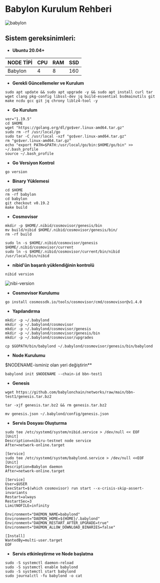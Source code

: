 # Babylon Kurulum Rehberi

![babylon](https://user-images.githubusercontent.com/111747226/223374946-c71aa47c-a81b-4482-a71b-149df576898e.png)



## Sistem gereksinimleri:

- **Ubuntu 20.04+**

NODE TİPİ | CPU     | RAM      | SSD     |
| ------------- | ------------- | ------------- | -------- |
| Babylon | 4          | 8         | 160  |
  
  

- **Gerekli Güncellemeler ve Kurulum**

```
sudo apt update && sudo apt upgrade -y && sudo apt install curl tar wget clang pkg-config libssl-dev jq build-essential bsdmainutils git make ncdu gcc git jq chrony liblz4-tool -y
```

- **Go Kurulum**

```
ver="1.19.5"
cd $HOME
wget "https://golang.org/dl/go$ver.linux-amd64.tar.gz"
sudo rm -rf /usr/local/go
sudo tar -C /usr/local -xzf "go$ver.linux-amd64.tar.gz"
rm "go$ver.linux-amd64.tar.gz"
echo "export PATH=$PATH:/usr/local/go/bin:$HOME/go/bin" >> ~/.bash_profile
source ~/.bash_profile
```

- **Go Versiyon Kontrol**

```
go version
```
- **Binary Yüklemesi**

```
cd $HOME
rm -rf babylon
cd babylon
git checkout v0.19.2
make build
```

- **Cosmovisor**

```
mkdir -p $HOME/.nibid/cosmovisor/genesis/bin
mv build/nibid $HOME/.nibid/cosmovisor/genesis/bin/
rm -rf build
```
```
sudo ln -s $HOME/.nibid/cosmovisor/genesis $HOME/.nibid/cosmovisor/current
sudo ln -s $HOME/.nibid/cosmovisor/current/bin/nibid /usr/local/bin/nibid
```

- **nibid'ün başarılı yüklendiğinin kontrolü**

```
nibid version
```
![nibi-version](https://user-images.githubusercontent.com/111747226/221792927-67a7f03d-29ed-44cf-bfb1-df04108cfe8f.png)

- **Cosmovisor Kurulumu**

```
go install cosmossdk.io/tools/cosmovisor/cmd/cosmovisor@v1.4.0
```

- **Yapılandırma**

```
mkdir -p ~/.babylond
mkdir -p ~/.babylond/cosmovisor
mkdir -p ~/.babylond/cosmovisor/genesis
mkdir -p ~/.babylond/cosmovisor/genesis/bin
mkdir -p ~/.babylond/cosmovisor/upgrades
```
```
cp $GOPATH/bin/babylond ~/.babylond/cosmovisor/genesis/bin/babylond
```

- **Node Kurulumu**

$NODENAME-isminiz olan yeri değiştirin**
  
```
babylond init $NODENAME --chain-id bbn-test1
```

- **Genesis**

```
wget https://github.com/babylonchain/networks/raw/main/bbn-test1/genesis.tar.bz2
```
```
tar -xjf genesis.tar.bz2 && rm genesis.tar.bz2
```
```
mv genesis.json ~/.babylond/config/genesis.json
```
- **Servis Dosyası Oluşturma**

```
sudo tee /etc/systemd/system/nibid.service > /dev/null << EOF
[Unit]
Description=nibiru-testnet node service
After=network-online.target

[Service]
sudo tee /etc/systemd/system/babylond.service > /dev/null <<EOF
[Unit]
Description=Babylon daemon
After=network-online.target

[Service]
User=$USER
ExecStart=$(which cosmovisor) run start --x-crisis-skip-assert-invariants
Restart=always
RestartSec=3
LimitNOFILE=infinity

Environment="DAEMON_NAME=babylond"
Environment="DAEMON_HOME=${HOME}/.babylond"
Environment="DAEMON_RESTART_AFTER_UPGRADE=true"
Environment="DAEMON_ALLOW_DOWNLOAD_BINARIES=false"

[Install]
WantedBy=multi-user.target
EOF
```
- **Servis etkinleştirme ve Node başlatma**

```
sudo -S systemctl daemon-reload
sudo -S systemctl enable babylond
sudo -S systemctl start babylond
sudo journalctl -fu babylond -o cat
```
